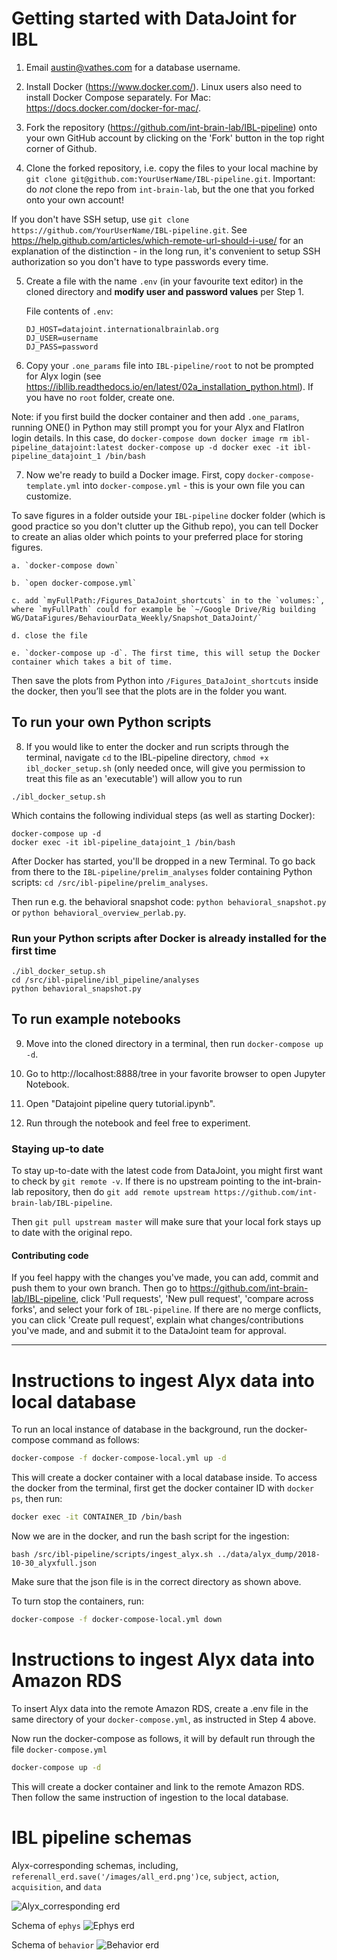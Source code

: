 # Getting started with DataJoint for IBL #

1. Email austin@vathes.com for a database username.

2. Install Docker (https://www.docker.com/). Linux users also need to install Docker Compose separately. For Mac: https://docs.docker.com/docker-for-mac/.

3. Fork the repository (https://github.com/int-brain-lab/IBL-pipeline) onto your own GitHub account by clicking on the 'Fork' button in the top right corner of Github.

4. Clone the forked repository, i.e. copy the files to your local machine by `git clone git@github.com:YourUserName/IBL-pipeline.git`. Important: do *not* clone the repo from `int-brain-lab`, but the one that you forked onto your own account!

If you don't have SSH setup, use `git clone https://github.com/YourUserName/IBL-pipeline.git`. See https://help.github.com/articles/which-remote-url-should-i-use/ for an explanation of the distinction - in the long run, it's convenient to setup SSH authorization so you don't have to type passwords every time.

5. Create a file with the name `.env` (in your favourite text editor) in the cloned directory and **modify user and password values** per Step 1.

    File contents of ``.env``:
    ```
    DJ_HOST=datajoint.internationalbrainlab.org
    DJ_USER=username
    DJ_PASS=password
    ```

6. Copy your `.one_params` file into `IBL-pipeline/root` to not be prompted for Alyx login (see https://ibllib.readthedocs.io/en/latest/02a_installation_python.html). If you have no `root` folder, create one.

Note: if you first build the docker container and then add `.one_params`, running ONE() in Python may still prompt you for your Alyx and FlatIron login details. In this case, do
	```
	docker-compose down
	docker image rm ibl-pipeline_datajoint:latest
	docker-compose up -d
	docker exec -it ibl-pipeline_datajoint_1 /bin/bash
	```

7. Now we're ready to build a Docker image. First, copy `docker-compose-template.yml` into `docker-compose.yml` - this is your own file you can customize.

To save figures in a folder outside your `IBL-pipeline` docker folder (which is good practice so you don't clutter up the Github repo), you can tell Docker to create an alias older which points to your preferred place for storing figures. 

	a. `docker-compose down`

	b. `open docker-compose.yml`

	c. add `myFullPath:/Figures_DataJoint_shortcuts` in to the `volumes:`, where `myFullPath` could for example be `~/Google Drive/Rig building WG/DataFigures/BehaviourData_Weekly/Snapshot_DataJoint/` 
	
	d. close the file

	e. `docker-compose up -d`. The first time, this will setup the Docker container which takes a bit of time.

Then save the plots from Python into `/Figures_DataJoint_shortcuts` inside the docker, then you’ll see that the plots are in the folder you want.

## To run your own Python scripts ##

8. If you would like to enter the docker and run scripts through the terminal, navigate `cd` to the IBL-pipeline directory, `chmod +x ibl_docker_setup.sh` (only needed once, will give you permission to treat this file as an 'executable') will allow you to run 
```
./ibl_docker_setup.sh
```

Which contains the following individual steps (as well as starting Docker):

```
docker-compose up -d
docker exec -it ibl-pipeline_datajoint_1 /bin/bash
```

After Docker has started, you'll be dropped in a new Terminal. To go back from there to the `IBL-pipeline/prelim_analyses` folder containing Python scripts: `cd /src/ibl-pipeline/prelim_analyses`.

Then run e.g. the behavioral snapshot code: `python behavioral_snapshot.py` or `python behavioral_overview_perlab.py`.

### Run your Python scripts after Docker is already installed for the first time ###

```
./ibl_docker_setup.sh
cd /src/ibl-pipeline/ibl_pipeline/analyses
python behavioral_snapshot.py
```

## To run example notebooks ##

9. Move into the cloned directory in a terminal, then run `docker-compose up -d`.

10. Go to http://localhost:8888/tree in your favorite browser to open Jupyter Notebook.

11. Open "Datajoint pipeline query tutorial.ipynb".

12. Run through the notebook and feel free to experiment.

### Staying up-to date ###

To stay up-to-date with the latest code from DataJoint, you might first want to check by `git remote -v`. 
If there is no upstream pointing to the int-brain-lab repository, then do `git add remote upstream https://github.com/int-brain-lab/IBL-pipeline`.

Then `git pull upstream master` will make sure that your local fork stays up to date with the original repo.

#### Contributing code ####

If you feel happy with the changes you've made, you can add, commit and push them to your own branch. Then go to https://github.com/int-brain-lab/IBL-pipeline, click 'Pull requests', 'New pull request', 'compare across forks', and select your fork of `IBL-pipeline`. If there are no merge conflicts, you can click 'Create pull request', explain what changes/contributions you've made, and and submit it to the DataJoint team for approval. 



---

# Instructions to ingest Alyx data into local database #

To run an local instance of database in the background, run the docker-compose command as follows:

```bash
docker-compose -f docker-compose-local.yml up -d
```

This will create a docker container with a local database inside. To access the docker from the terminal, first get the docker container ID with `docker ps`, then run:

```bash
docker exec -it CONTAINER_ID /bin/bash
```

Now we are in the docker, and run the bash script for the ingestion:

```
bash /src/ibl-pipeline/scripts/ingest_alyx.sh ../data/alyx_dump/2018-10-30_alyxfull.json
```

Make sure that the json file is in the correct directory as shown above.

To turn stop the containers, run:

```bash
docker-compose -f docker-compose-local.yml down
```

# Instructions to ingest Alyx data into Amazon RDS

To insert Alyx data into the remote Amazon RDS, create a .env file in the same directory of your `docker-compose.yml`, as instructed in Step 4 above. 

Now run the docker-compose as follows, it will by default run through the file `docker-compose.yml`

```bash
docker-compose up -d
```

This will create a docker container and link to the remote Amazon RDS. Then follow the same instruction of ingestion to the local database.

# IBL pipeline schemas #

Alyx-corresponding schemas, including, `referenall_erd.save('/images/all_erd.png')ce`, `subject`, `action`, `acquisition`, and `data`

![Alyx_corresponding erd](images/alyx_erd.png)

Schema of `ephys`
![Ephys erd](images/ephys_erd.png)

Schema of `behavior`
![Behavior erd](images/behavior_erd.png)
